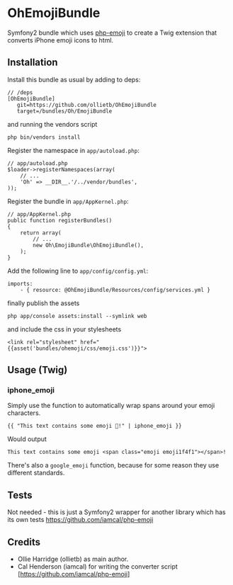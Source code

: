 OhEmojiBundle
=============

Symfony2 bundle which uses [php-emoji](https://github.com/iamcal/php-emoji) to create a Twig extension that converts iPhone emoji icons to html.

Installation
------------

Install this bundle as usual by adding to deps:

	// /deps
	[OhEmojiBundle]
	   git=https://github.com/ollietb/OhEmojiBundle
	   target=/bundles/Oh/EmojiBundle

and running the vendors script

    php bin/vendors install

Register the namespace in `app/autoload.php`:

    // app/autoload.php
    $loader->registerNamespaces(array(
        // ...
        'Oh' => __DIR__.'/../vendor/bundles',
    ));

Register the bundle in `app/AppKernel.php`:

    // app/AppKernel.php
    public function registerBundles()
    {
        return array(
            // ...
            new Oh\EmojiBundle\OhEmojiBundle(),
        );
    }

Add the following line to `app/config/config.yml`:

	imports:
		- { resource: @OhEmojiBundle/Resources/config/services.yml }


finally publish the assets

    php app/console assets:install --symlink web

and include the css in your stylesheets

    <link rel="stylesheet" href="{{asset('bundles/ohemoji/css/emoji.css')}}">

Usage (Twig)
------------

### iphone_emoji

Simply use the function to automatically wrap spans around your emoji characters.

	{{ "This text contains some emoji !" | iphone_emoji }}

Would output

	This text contains some emoji <span class="emoji emoji1f4f1"></span>!

There's also a `google_emoji` function, because for some reason they use different standards.

Tests
-------

Not needed - this is just a Symfony2 wrapper for another library which has its own tests https://github.com/iamcal/php-emoji

Credits
-------

* Ollie Harridge (ollietb) as main author.
* Cal Henderson (iamcal) for writing the converter script [https://github.com/iamcal/php-emoji]